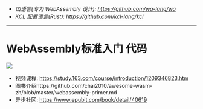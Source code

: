 
- *凹语言(专为 WebAssembly 设计): https://github.com/wa-lang/wa*
- *KCL 配置语言(Rust): https://github.com/kcl-lang/kcl*

----

# WebAssembly标准入门 代码

![](https://raw.githubusercontent.com/chai2010/awesome-wasm-zh/master/webassembly-primer-cover.png)

- 视频课程: https://study.163.com/course/introduction/1209346823.htm
- 图书介绍https://github.com/chai2010/awesome-wasm-zh/blob/master/webassembly-primer.md
- 异步社区: https://www.epubit.com/book/detail/40619
